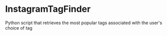 # InstagramTagFinder
Python script that retrieves the most popular tags associated with the user's choice of tag

